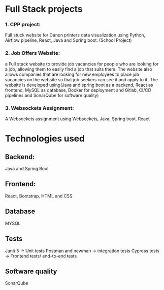 # Full Stack projects
### 1. CPP project: 
Full stuck website for Canon printers data visualization using Python, Airflow
pipeline, React, Java and Spring boot. (School Project)
### 2. Job Offers Website: 
a Full stack website to provide job vacancies for people who are looking for a job,
allowing them to easily find a job that suits them. The website also allows companies that are
looking for new employees to place job vacancies on the website so that job seekers can see it
and apply to it.
The website is developed using(Java and spring boot as a backend, React as frontend,
MySQL as database, Docker for deployment and Gitlab, CI/CD pipelines and SonarQube for
software quality)
### 3. Websockets Assignment:
A Websockets assignment using Websockets, Java, Spring boot, React

# Technologies used
## Backend: 
Java and Spring Bool
## Frontend: 
React, Bootstrap, HTML and CSS
## Database 
MYSQL 
## Tests
Junit 5 -> Unit tests
Postman and newman -> integration tests
Cypress tests -> Frontend tests/ end-to-end tests
## Software quality
SonarQube 
